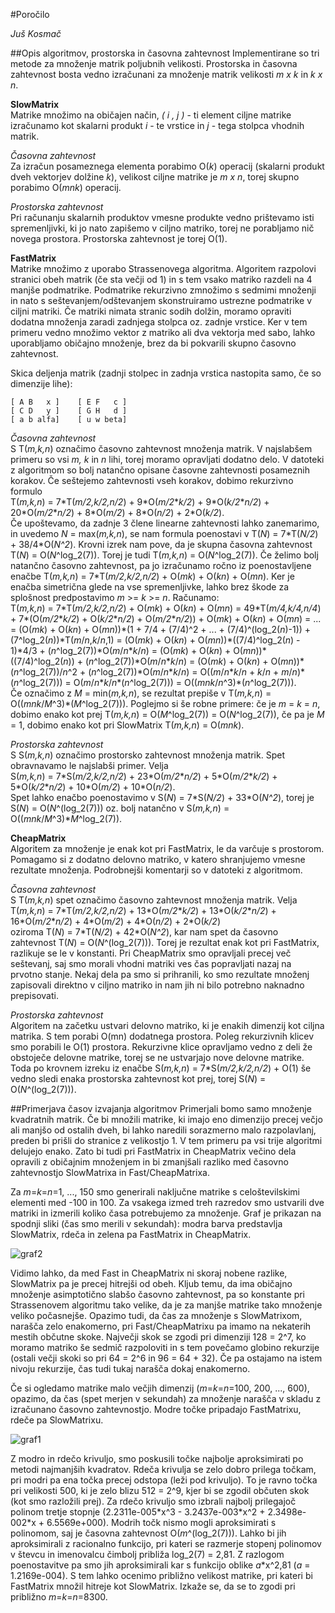 #Poročilo

*Juš Kosmač*

##Opis algoritmov, prostorska in časovna zahtevnost
Implementirane so tri metode za množenje matrik poljubnih velikosti. Prostorska in časovna zahtevnost bosta vedno izračunani
za množenje matrik velikosti *m x k* in *k x n*.
  

__SlowMatrix__  
Matrike množimo na običajen način, *( i , j )* - ti element ciljne matrike izračunamo kot skalarni produkt *i* - te vrstice in *j* - tega stolpca vhodnih matrik.

*Časovna zahtevnost*  
Za izračun posameznega elementa porabimo O(*k*) operacij (skalarni produkt dveh vektorjev dolžine *k*), velikost ciljne matrike je *m x n*, torej skupno porabimo O(*mnk*) operacij. 

*Prostorska zahtevnost*  
Pri računanju skalarnih produktov vmesne produkte vedno prištevamo isti spremenljivki, ki jo nato zapišemo v ciljno matriko, torej ne porabljamo nič novega prostora. 
Prostorska zahtevnost je torej O(1).


__FastMatrix__  
Matrike množimo z uporabo Strassenovega algoritma. Algoritem razpolovi stranici obeh matrik (če sta večji od 1) in s tem vsako matriko razdeli na 4 manjše podmatrike.
Podmatrike rekurzivno zmnožimo s sedmimi množenji in nato s seštevanjem/odštevanjem skonstruiramo ustrezne podmatrike v ciljni matriki.
Če matriki nimata stranic sodih dolžin, moramo opraviti dodatna množenja zaradi zadnjega stolpca oz. zadnje vrstice. Ker v tem primeru vedno množimo vektor z matriko ali dva vektorja med sabo, lahko uporabljamo običajno množenje, brez da bi pokvarili skupno časovno zahtevnost.

Skica deljenja matrik (zadnji stolpec in zadnja vrstica nastopita samo, če so dimenzije lihe):
```
[ A B   x ]    [ E F   c ]
[ C D   y ]    [ G H   d ]
[ a b alfa]    [ u w beta]
```

*Časovna zahtevnost*  
S T(*m,k,n*) označimo časovno zahtevnost množenja matrik. V najslabšem primeru so vsi *m, k* in *n* lihi, torej moramo opravljati dodatno delo.
V datoteki z algoritmom so bolj natančno opisane časovne zahtevnosti posameznih korakov. Če seštejemo zahtevnosti vseh korakov, dobimo rekurzivno formulo  
T(*m,k,n*) = 7\*T(*m/2,k/2,n/2*) + 9\*O(*m/2*\**k/2*) + 9\*O(*k/2*\**n/2*) + 20\*O(*m/2*\**n/2*) + 8\*O(*m/2*) + 8\*O(*n/2*) + 2\*O(*k/2*).  
Če upoštevamo, da zadnje 3 člene linearne zahtevnosti lahko zanemarimo, in uvedemo *N* = max(*m,k,n*), se nam formula poenostavi v
T(*N*) = 7\*T(*N/2*) + 38/4\*O(*N^2*). Krovni izrek nam pove, da je skupna časovna zahtevnost T(*N*) = O(*N*^log_2(7)). Torej je tudi T(*m,k,n*) = O(*N*^log_2(7)). Če želimo bolj natančno časovno zahtevnost, pa jo izračunamo ročno iz poenostavljene enačbe T(*m,k,n*) = 7\*T(*m/2,k/2,n/2*) + O(*mk*) + O(*kn*) + O(*mn*). Ker je enačba simetrična glede na vse spremenljivke, lahko brez škode za splošnost predpostavimo *m* >= *k* >= *n*. Računamo:  
T(*m,k,n*) = 7\*T(*m/2,k/2,n/2*) + O(*mk*) + O(*kn*) + O(*mn*) = 49\*T(*m/4,k/4,n/4*) + 7\*(O(*m/2*\**k/2*) + O(*k/2*\**n/2*) + O(*m/2*\**n/2*)) + O(*mk*) + O(*kn*) + O(*mn*) = ... = (O(*mk*) + O(*kn*) + O(*mn*))\*(1 + 7/4 + (7/4)^2 + ... + (7/4)^(log_2(*n*)-1)) + (7^log_2(*n*))\*T(*m*/*n*,*k*/*n*,1) = (O(*mk*) + O(*kn*) + O(*mn*))\*((7/4)^log_2(*n*) - 1)\*4/3 + (*n*^log_2(7))\*O(*m*/*n*\**k*/*n*) = (O(*mk*) + O(*kn*) + O(*mn*))\*((7/4)^log_2(*n*)) + (*n*^log_2(7))\*O(*m*/*n*\**k*/*n*) = (O(*mk*) + O(*kn*) + O(*mn*))\*(*n*^log_2(7))/*n*^2 + (*n*^log_2(7))\*O(*m*/*n*\**k*/*n*) = O((*m*/*n*\**k*/*n* + *k*/*n* + *m*/*n*)\*(*n*^log_2(7))) = O(*m*/*n*\**k*/*n*\*(*n*^log_2(7))) =  O((*mnk*/*n*^3)\*(*n*^log_2(7))).  
Če označimo z *M* = min(*m,k,n*), se rezultat prepiše v T(*m,k,n*) = O((*mnk*/*M*^3)\*(*M*^log_2(7))). Poglejmo si še robne primere: če je *m* = *k* = *n*, dobimo enako kot prej T(*m,k,n*) = O(*M*^log_2(7)) = O(*N*^log_2(7)), če pa je *M* = 1, dobimo enako kot pri SlowMatrix T(*m,k,n*) = O(*mnk*).

*Prostorska zahtevnost*  
S S(*m,k,n*) označimo prostorsko zahtevnost množenja matrik. Spet obravnavamo le najslabši primer.
Velja  
S(*m,k,n*) = 7\*S(*m/2,k/2,n/2*) + 23\*O(*m/2*\**n/2*) + 5\*O(*m/2*\**k/2*) + 5\*O(*k/2*\**n/2*) + 10\*O(*m/2*) + 10\*O(*n/2*).  
Spet lahko enačbo poenostavimo v S(*N*) = 7\*S(*N/2*) + 33\*O(*N^2*), torej je S(*N*) = O(*N*^(log_2(7))) oz. bolj natančno v S(*m,k,n*) = O((*mnk*/*M*^3)\**M*^log_2(7)).

__CheapMatrix__  
Algoritem za množenje je enak kot pri FastMatrix, le da varčuje s prostorom. Pomagamo si z dodatno delovno matriko, v katero shranjujemo vmesne rezultate množenja.
Podrobnejši komentarji so v datoteki z algoritmom.

*Časovna zahtevnost*  
S T(*m,k,n*) spet označimo časovno zahtevnost množenja matrik.
Velja  
T(*m,k,n*) = 7\*T(*m/2,k/2,n/2*) + 13\*O(*m/2*\**k/2*) + 13\*O(*k/2*\**n/2*) + 16\*O(*m/2*\**n/2*) + 4\*O(*m/2*) + 4\*O(*n/2*) + 2\*O(*k/2*)   
oziroma T(*N*) = 7\*T(*N/2*) + 42\*O(*N^2*), kar nam spet da časovno zahtevnost T(*N*) = O(*N*^(log_2(7))). Torej je rezultat enak kot pri FastMatrix, razlikuje se le v konstanti. 
Pri CheapMatrix smo opravljali precej več seštevanj, saj smo morali vhodni matriki ves čas popravljati nazaj na prvotno stanje. Nekaj dela pa smo si prihranili, 
ko smo rezultate množenj zapisovali direktno v ciljno matriko in nam jih ni bilo potrebno naknadno prepisovati.

*Prostorska zahtevnost*  
Algoritem na začetku ustvari delovno matriko, ki je enakih dimenzij kot ciljna matrika. S tem porabi O(mn) dodatnega prostora. Poleg rekurzivnih klicev smo porabili
le O(1) prostora. Rekurzivne klice opravljamo vedno z deli že obstoječe delovne matrike, torej se ne ustvarjajo nove delovne matrike.
Toda po krovnem izreku iz enačbe S(*m,k,n*) = 7\*S(*m/2,k/2,n/2*) + O(1) še vedno sledi enaka prostorska zahtevnost kot prej, torej S(*N*) = O(*N*^(log_2(7))).

##Primerjava časov izvajanja algoritmov
Primerjali bomo samo množenje kvadratnih matrik. Če bi množili matrike, ki imajo eno dimenzijo precej večjo ali manjšo od ostalih dveh, bi lahko naredili sorazmerno malo razpolavlanj, preden bi prišli do stranice z velikostjo 1. V tem primeru pa vsi trije algoritmi delujejo enako. Zato bi tudi pri FastMatrix in CheapMatrix večino dela opravili z običajnim množenjem in bi zmanjšali razliko med časovno zahtevnostjo SlowMatrixa in Fast/CheapMatrixa.  

Za *m*=*k*=*n*=1, ..., 150 smo generirali naključne matrike s celoštevilskimi elementi med -100 in 100. Za vsakega izmed treh razredov smo ustvarili dve matriki in izmerili koliko časa potrebujemo za množenje. Graf je prikazan na spodnji sliki (čas smo merili v sekundah): modra barva predstavlja SlowMatrix, rdeča in zelena pa FastMatrix in CheapMatrix.  

![graf2](https://cloud.githubusercontent.com/assets/13056585/21294589/80555c9e-c540-11e6-9cbd-1b07fd183025.png)

Vidimo lahko, da med Fast in CheapMatrix ni skoraj nobene razlike, SlowMatrix pa je precej hitrejši od obeh. Kljub temu, da ima običajno množenje asimptotično slabšo časovno zahtevnost, pa so konstante pri Strassenovem algoritmu tako velike, da je za manjše matrike tako množenje veliko počasnejše. Opazimo tudi, da čas za množenje s SlowMatrixom, narašča zelo enakomerno, pri Fast/CheapMatrixu pa imamo na nekaterih mestih občutne skoke. Največji skok se zgodi pri dimenziji 128 = 2^7, ko moramo matriko še sedmič razpoloviti in s tem povečamo globino rekurzije (ostali večji skoki so pri 64 = 2^6 in 96 = 64 + 32). Če pa ostajamo na istem nivoju rekurzije, čas tudi tukaj narašča dokaj enakomerno.  

Če si ogledamo matrike malo večjih dimenzij (*m*=*k*=*n*=100, 200, ..., 600), opazimo, da čas (spet merjen v sekundah) za množenje narašča v skladu z izračunano časovno zahtevnostjo. Modre točke pripadajo FastMatrixu, rdeče pa SlowMatrixu.

![graf1](https://cloud.githubusercontent.com/assets/13056585/21294588/753710be-c540-11e6-9de7-9f9494fbd323.png)

Z modro in rdečo krivuljo, smo poskusili točke najbolje aproksimirati po metodi najmanjših kvadratov. Rdeča krivulja se zelo dobro prilega točkam, pri modri pa ena točka precej odstopa (leži pod krivuljo). To je ravno točka pri velikosti 500, ki je zelo blizu 512 = 2^9, kjer bi se zgodil občuten skok (kot smo razložili prej). Za rdečo krivuljo smo izbrali najbolj prilegajoč polinom tretje stopnje (2.2311e-005\*x^3 - 3.2437e-003\*x^2 + 2.3498e-002\*x + 6.5569e+000). Modrih točk nismo mogli aproksimirati s polinomom, saj je časovna zahtevnost O(*m*^(log_2(7))). Lahko bi jih aproksimirali z racionalno funkcijo, pri kateri se razmerje stopenj polinomov v števcu in imenovalcu čimbolj približa log_2(7) = 2,81. Z razlogom poenostavitve pa smo jih aproksimirali kar s funkcijo oblike *a*\*x^2,81 (*a* = 1.2169e-004). S tem lahko ocenimo približno velikost matrike, pri kateri bi FastMatrix množil hitreje kot SlowMatrix. Izkaže se, da se to zgodi pri približno *m*=*k*=*n*=8300. 

